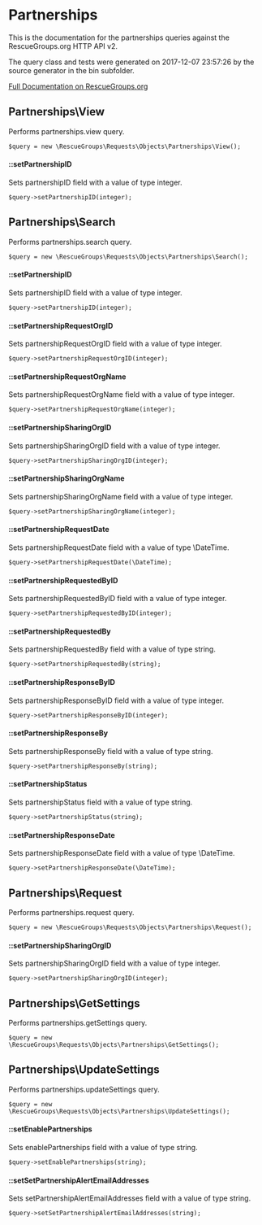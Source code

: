 # Partnerships

This is the documentation for the partnerships queries against the RescueGroups.org HTTP API v2.

The query class and tests were generated on 2017-12-07 23:57:26 by the source generator in the bin subfolder.

[Full Documentation on RescueGroups.org](https://userguide.rescuegroups.org/display/APIDG/Object+definitions#Objectdefinitions-partnerships)

## Partnerships\View

Performs partnerships.view query.

    $query = new \RescueGroups\Requests\Objects\Partnerships\View();

#### ::setPartnershipID

Sets partnershipID field with a value of type integer.

    $query->setPartnershipID(integer);



## Partnerships\Search

Performs partnerships.search query.

    $query = new \RescueGroups\Requests\Objects\Partnerships\Search();

#### ::setPartnershipID

Sets partnershipID field with a value of type integer.

    $query->setPartnershipID(integer);

#### ::setPartnershipRequestOrgID

Sets partnershipRequestOrgID field with a value of type integer.

    $query->setPartnershipRequestOrgID(integer);

#### ::setPartnershipRequestOrgName

Sets partnershipRequestOrgName field with a value of type integer.

    $query->setPartnershipRequestOrgName(integer);

#### ::setPartnershipSharingOrgID

Sets partnershipSharingOrgID field with a value of type integer.

    $query->setPartnershipSharingOrgID(integer);

#### ::setPartnershipSharingOrgName

Sets partnershipSharingOrgName field with a value of type integer.

    $query->setPartnershipSharingOrgName(integer);

#### ::setPartnershipRequestDate

Sets partnershipRequestDate field with a value of type \DateTime.

    $query->setPartnershipRequestDate(\DateTime);

#### ::setPartnershipRequestedByID

Sets partnershipRequestedByID field with a value of type integer.

    $query->setPartnershipRequestedByID(integer);

#### ::setPartnershipRequestedBy

Sets partnershipRequestedBy field with a value of type string.

    $query->setPartnershipRequestedBy(string);

#### ::setPartnershipResponseByID

Sets partnershipResponseByID field with a value of type integer.

    $query->setPartnershipResponseByID(integer);

#### ::setPartnershipResponseBy

Sets partnershipResponseBy field with a value of type string.

    $query->setPartnershipResponseBy(string);

#### ::setPartnershipStatus

Sets partnershipStatus field with a value of type string.

    $query->setPartnershipStatus(string);

#### ::setPartnershipResponseDate

Sets partnershipResponseDate field with a value of type \DateTime.

    $query->setPartnershipResponseDate(\DateTime);



## Partnerships\Request

Performs partnerships.request query.

    $query = new \RescueGroups\Requests\Objects\Partnerships\Request();

#### ::setPartnershipSharingOrgID

Sets partnershipSharingOrgID field with a value of type integer.

    $query->setPartnershipSharingOrgID(integer);



## Partnerships\GetSettings

Performs partnerships.getSettings query.

    $query = new \RescueGroups\Requests\Objects\Partnerships\GetSettings();



## Partnerships\UpdateSettings

Performs partnerships.updateSettings query.

    $query = new \RescueGroups\Requests\Objects\Partnerships\UpdateSettings();

#### ::setEnablePartnerships

Sets enablePartnerships field with a value of type string.

    $query->setEnablePartnerships(string);

#### ::setSetPartnershipAlertEmailAddresses

Sets setPartnershipAlertEmailAddresses field with a value of type string.

    $query->setSetPartnershipAlertEmailAddresses(string);





